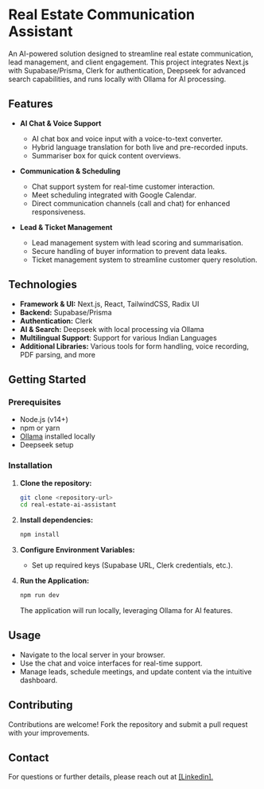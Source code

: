 # Real Estate Communication Assistant

An AI-powered solution designed to streamline real estate communication, lead management, and client engagement. This project integrates Next.js with Supabase/Prisma, Clerk for authentication, Deepseek for advanced search capabilities, and runs locally with Ollama for AI processing.

## Features

- **AI Chat & Voice Support**
  - AI chat box and voice input with a voice-to-text converter.
  - Hybrid language translation for both live and pre-recorded inputs.
  - Summariser box for quick content overviews.

- **Communication & Scheduling**
  - Chat support system for real-time customer interaction.
  - Meet scheduling integrated with Google Calendar.
  - Direct communication channels (call and chat) for enhanced responsiveness.

- **Lead & Ticket Management**
  - Lead management system with lead scoring and summarisation.
  - Secure handling of buyer information to prevent data leaks.
  - Ticket management system to streamline customer query resolution.

## Technologies

- **Framework & UI:** Next.js, React, TailwindCSS, Radix UI
- **Backend:** Supabase/Prisma
- **Authentication:** Clerk
- **AI & Search:** Deepseek with local processing via Ollama
- **Multilingual Support**: Support for various Indian Languages
- **Additional Libraries:** Various tools for form handling, voice recording, PDF parsing, and more

## Getting Started

### Prerequisites

- Node.js (v14+)
- npm or yarn
- [Ollama](https://ollama.ai/) installed locally
- Deepseek setup

### Installation

1. **Clone the repository:**
   ```bash
   git clone <repository-url>
   cd real-estate-ai-assistant
   ```

2. **Install dependencies:**
   ```bash
   npm install
   ```

3. **Configure Environment Variables:**
   - Set up required keys (Supabase URL, Clerk credentials, etc.).

4. **Run the Application:**
   ```bash
   npm run dev
   ```
   The application will run locally, leveraging Ollama for AI features.

## Usage

- Navigate to the local server in your browser.
- Use the chat and voice interfaces for real-time support.
- Manage leads, schedule meetings, and update content via the intuitive dashboard.

## Contributing

Contributions are welcome! Fork the repository and submit a pull request with your improvements.


## Contact

For questions or further details, please reach out at [[Linkedin].](https://www.linkedin.com/in/arthagrawal/)
